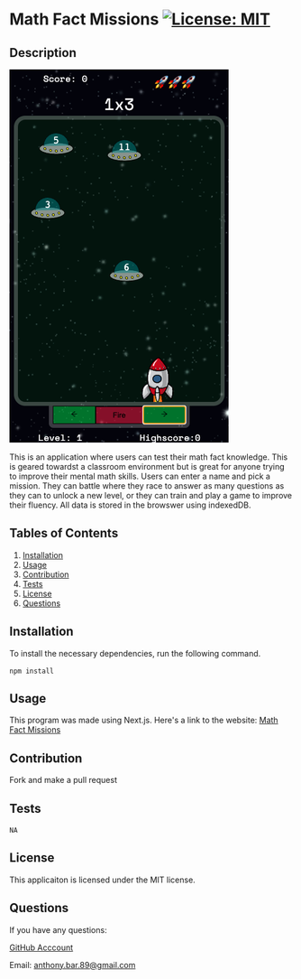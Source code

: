 
  # Math Fact Missions [![License: MIT](https://img.shields.io/badge/License-MIT-yellow.svg)](https://opensource.org/licenses/MIT)
  ## Description
  ![markdown logo](/screenShot.png)

  This is an application where users can test their math fact knowledge. This is geared towardst a classroom environment but is great for anyone trying to improve their mental math skills. Users can enter a name and pick a mission. They can battle where they race to answer as many questions as they can to unlock a new level, or they can train and play a game to improve their fluency. All data is stored in the browswer using indexedDB. 
  ## Tables of Contents
  1. [Installation](#installation)
  2. [Usage](#usage)
  3. [Contribution](#contribution)
  4. [Tests](#tests)
  5. [License](#license)
  6. [Questions](#questions)
  ## Installation
  To install the necessary dependencies, run the following command.
  ```
  npm install
  ```
  ## Usage
  This program was made using Next.js. Here's a link to the website: [Math Fact Missions](https://math-madness-2.herokuapp.com/)
  ## Contribution
  Fork and make a pull request
  ## Tests
  ```
  NA
  ```
  ## License 
  This applicaiton is licensed under the MIT license.
  ## Questions
  If you have any questions:

  [GitHub Acccount](https://github.com/abarragan89)

  Email: anthony.bar.89@gmail.com
